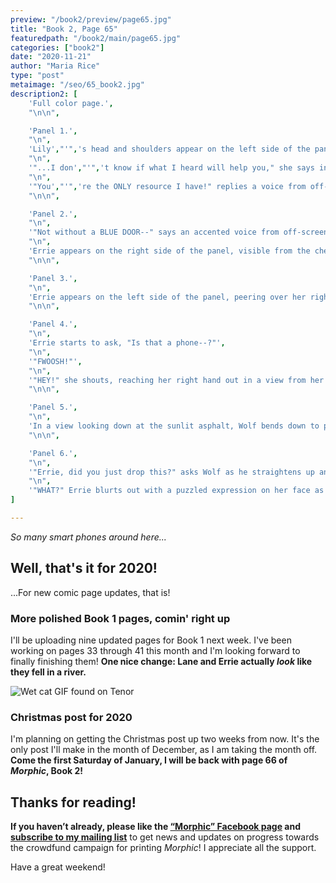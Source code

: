 ```yaml
---
preview: "/book2/preview/page65.jpg"
title: "Book 2, Page 65"
featuredpath: "/book2/main/page65.jpg"
categories: ["book2"]
date: "2020-11-21"
author: "Maria Rice"
type: "post"
metaimage: "/seo/65_book2.jpg"
description2: [
    'Full color page.',
    "\n\n",

    'Panel 1.',
    "\n",
    'Lily',"'",'s head and shoulders appear on the left side of the panel. She wears an uncertain expression on her vein-covered face as she gazes down towards the left. Part of the polished red stone on her chest can be seen, cut off at the bottom of the panel.',
    "\n",
    '"...I don',"'",'t know if what I heard will help you," she says in her accent. "I must have been dead for YEARS!"',
    "\n",
    '"You',"'",'re the ONLY resource I have!" replies a voice from off-screen. "Could any rogue faction organize this break-in?"',
    "\n\n",

    'Panel 2.',
    "\n",
    '"Not without a BLUE DOOR--" says an accented voice from off-screen.',
    "\n",
    'Errie appears on the right side of the panel, visible from the chest up. Though facing the viewer, she is angled slightly toward the right. Her eyes, however, peer to the left as she raises an eyebrow inquisitively. Behind her, in the background and positioned on the left side of the panel, a smart phone drops to the asphalt with a "CLACK". A small piece of paper appears attached to the screen.',
    "\n\n",

    'Panel 3.',
    "\n",
    'Errie appears on the left side of the panel, peering over her right shoulder in alarm at the viewer. In the background, Wolf, Lily and Chan appear in full view, also turning to look at the viewer with mouths wide open. Exclamation points appear above their heads.',
    "\n\n",

    'Panel 4.',
    "\n",
    'Errie starts to ask, "Is that a phone--?"',
    "\n",
    '"FWOOSH!"',
    "\n",
    '"HEY!" she shouts, reaching her right hand out in a view from her right side profile. She appears in the bottom left corner of the panel against a yellow glow and action lines extending from the left to the right of the panel in the background.',
    "\n\n",

    'Panel 5.',
    "\n",
    'In a view looking down at the sunlit asphalt, Wolf bends down to pick up the smart phone ("TPH"). Only his arms and his legs are visible as he crouches down, rests his right arm on his knee and lifts the phone off the ground with his left hand. His thumb rests on a small, yellow sticky note attached to the screen.',
    "\n\n",

    'Panel 6.',
    "\n",
    '"Errie, did you just drop this?" asks Wolf as he straightens up and looks down at the smart phone in his hand. A yellow glow continues to envelop him as a cyan sticky note falls from the back of the phone.',
    "\n",
    '"WHAT?" Errie blurts out with a puzzled expression on her face as she peers down at the phone from behind Wolf',"'",'s right side. "No!" she answers, clenching her fist in front of her uncertainly.',
]

---
```


_So many smart phones around here..._

## Well, that's it for 2020!

...For new comic page updates, that is! 

### More polished Book 1 pages, comin' right up

I'll be uploading nine updated pages for Book 1 next week. I've been working on pages 33 through 41 this month and I'm looking forward to finally finishing them! **One nice change: Lane and Errie actually _look_ like they fell in a river.**

![Wet cat GIF found on Tenor](/embed/wet_cat.gif)

### Christmas post for 2020

I'm planning on getting the Christmas post up two weeks from now. It's the only post I'll make in the month of December, as I am taking the month off. **Come the first Saturday of January, I will be back with page 66 of _Morphic_, Book 2!**

## Thanks for reading!

**If you haven’t already, please like the [“Morphic” Facebook page](https://www.facebook.com/MorphicGraphicNovel/) and [subscribe to my mailing list](http://eepurl.com/g8TzPb)** to get news and updates on progress towards the crowdfund campaign for printing _Morphic_!
I appreciate all the support. 

Have a great weekend!


